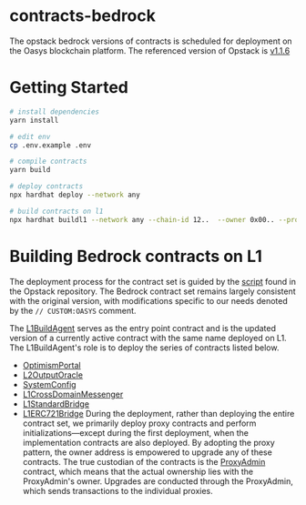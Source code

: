 # contracts-bedrock
The opstack bedrock versions of contracts is scheduled for deployment on the Oasys blockchain platform.
The referenced version of Opstack is [v1.1.6](https://github.com/ethereum-optimism/optimism/tree/v1.1.6/packages/contracts-bedrock)

<!-- # PreRequirements
|  Software  |  Version  |
| ---- | ---- |
|  Node  |  ^v16.x  | -->

# Getting Started
```sh
# install dependencies
yarn install

# edit env
cp .env.example .env

# compile contracts
yarn build

# deploy contracts
npx hardhat deploy --network any

# build contracts on l1
npx hardhat buildl1 --network any --chain-id 12..  --owner 0x00.. --proposer 0x00.. --batcher 0x00..
```

# Building Bedrock contracts on L1
The deployment process for the contract set is guided by the [script](https://github.com/ethereum-optimism/optimism/blob/v1.1.6/packages/contracts-bedrock/scripts/Deploy.s.sol#L67) found in the Opstack repository. The Bedrock contract set remains largely consistent with the original version, with modifications specific to our needs denoted by the `// CUSTOM:OASYS` comment.

The [L1BuildAgent](./contracts/oasys/L1Build/L1BuildAgent.sol) serves as the entry point contract and is the updated version of a currently active contract with the same name deployed on L1. The L1BuildAgent's role is to deploy the series of contracts listed below.
- [OptimismPortal](./contracts/L1/OptimismPortal.sol)
- [L2OutputOracle](./contracts/L1/L2OutputOracle.sol)
- [SystemConfig](./contracts/L1/SystemConfig.sol)
- [L1CrossDomainMessenger](./contracts/L1/L1CrossDomainMessenger.sol)
- [L1StandardBridge](./contracts/L1/L1StandardBridge.sol)
- [L1ERC721Bridge](./contracts/L1/L1ERC721Bridge.sol)
During the deployment, rather than deploying the entire contract set, we primarily deploy proxy contracts and perform initializations—except during the first deployment, when the implementation contracts are also deployed. By adopting the proxy pattern, the owner address is empowered to upgrade any of these contracts. The true custodian of the contracts is the [ProxyAdmin](./contracts/universal/ProxyAdmin.sol) contract, which means that the actual ownership lies with the ProxyAdmin's owner. Upgrades are conducted through the ProxyAdmin, which sends transactions to the individual proxies.
